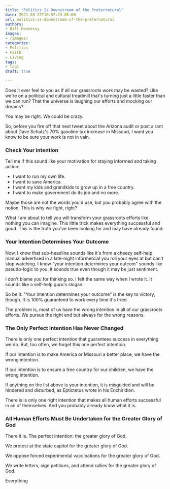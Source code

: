 ```yaml
---
title: "Politics Is Downstream of the Preternatural"
date: 2021-05-22T10:57:23-05:00
url: politics-is-downstream-of-the-preternatural
authors: 
- Bill Hennessy
images: 
- /images/
categories: 
- Politics
- Faith
- Living
tags: 
- tag1
draft: true

---
```

Does it ever feel to you as if all our grassroots work may be wasted? Like we're on a political and cultural treadmill that's turning just a little faster than we can run? That the universe is laughing our efforts and mocking our dreams?

You may be right. We could be crazy.

So, before you fire off that next tweet about the Arizona audit or post a rant about Dave Schatz's 70% gasoline tax increase in Missouri, I want you know to be sure your work is not in vain. 

### Check Your intention

Tell me if this sound like your motivation for staying informed and taking action:

* I want to run my own life.
* I want to save America.
* I want my kids and grandkids to grow up in a free country.
* I want to make government do its job and no more.

Maybe those are not the words you'd use, but you probably agree with the notion. This is why we fight, right?

What I am about to tell you will transform your grassroots efforts like nothing you can imagine. This little trick makes everything successful and good. This is the truth you've been looking for and may have already found. 

### Your Intention Determines Your Outcome

Now, I know that sub-headline sounds like it's from a cheezy self-help manual advertised in a late-night informercial you roll your eyes at but can't stop watching. I know "your intention determines your outcom" sounds like pseudo-logic to you: it sounds true even though it may be just sentiment. 

I don't blame you for thinking so. I felt the same way when I wrote it. It sounds like a self-help guru's slogan. 

So be it. "Your intention determines your outcome" is the key to victory, though. It is 100% guaranteed to work every time it's tried. 

The problem is, most of us have the wrong intention in all of our grassroots efforts. We pursue the right end but always for the wrong reasons. 

### The Only Perfect Intention Has Never Changed

There is only one perfect intention that guarantees success in everything we do. But, too often, we forget this one perfect intention. 

If our intention is to make America or Missouri a better place, we have the wrong intention.

If our intention is to ensure a free country for our children, we have the wrong intention.

If anything on the list above is your intention, it is misguided and will be hindered and disturbed, as Eptictetus wrote in his Enchiridion. 

There is is only one right intention that makes all human efforts successful in an of themselves. And you probably already know what it is.

### All Human Efforts Must Be Undertaken for the Greater Glory of God

There it is. The perfect intention: the greater glory of God. 

We protest at the state capitol for the greater glory of God.

We oppose forced experimental vaccinations for the greater glory of God. 

We write letters, sign petitions, and attend rallies for the greater glory of God. 

Everything
<!--stackedit_data:
eyJoaXN0b3J5IjpbLTYwNTk4MzkyNiwxMjgxMjQ4MTE1XX0=
-->